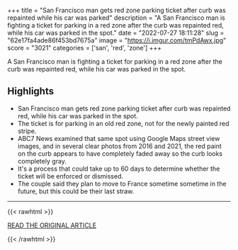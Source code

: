 +++
title = "San Francisco man gets red zone parking ticket after curb was repainted while his car was parked"
description = "A San Francisco man is fighting a ticket for parking in a red zone after the curb was repainted red, while his car was parked in the spot."
date = "2022-07-27 18:11:28"
slug = "62e17fa4ade86f453bd7675a"
image = "https://i.imgur.com/tmPdAwx.jpg"
score = "3021"
categories = ['san', 'red', 'zone']
+++

A San Francisco man is fighting a ticket for parking in a red zone after the curb was repainted red, while his car was parked in the spot.

## Highlights

- San Francisco man gets red zone parking ticket after curb was repainted red, while his car was parked in the spot.
- The ticket is for parking in an old red zone, not for the newly painted red stripe.
- ABC7 News examined that same spot using Google Maps street view images, and in several clear photos from 2016 and 2021, the red paint on the curb appears to have completely faded away so the curb looks completely gray.
- It's a process that could take up to 60 days to determine whether the ticket will be enforced or dismissed.
- The couple said they plan to move to France sometime sometime in the future, but this could be their last straw.

---

{{< rawhtml >}}
  <p class="article-category">
    <a target="_blank" href="https://abc7chicago.com/parking-in-san-francisco-street-red-zone-sf-ticket-pay-ticketsf/12074455/">READ THE ORIGINAL ARTICLE</a>
  </p>
{{< /rawhtml >}}
